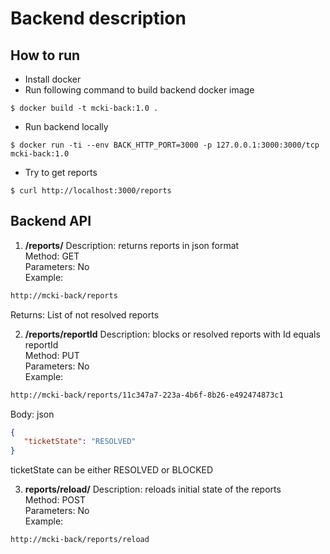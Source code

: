 # Backend description

## How to run

- Install docker
- Run following command to build backend docker image
```
$ docker build -t mcki-back:1.0 . 
```
- Run backend locally
```
$ docker run -ti --env BACK_HTTP_PORT=3000 -p 127.0.0.1:3000:3000/tcp mcki-back:1.0
```
- Try to get reports
```
$ curl http://localhost:3000/reports
```
## Backend API 
1. **/reports/**
   Description: returns reports in json format  
   Method: GET  
   Parameters: No  
   Example:  
```bash
http://mcki-back/reports
```  
   Returns: List of not resolved reports 

2. **/reports/reportId**
   Description: blocks or resolved reports with Id equals reportId  
   Method: PUT  
   Parameters: No  
   Example:  
```bash
http://mcki-back/reports/11c347a7-223a-4b6f-8b26-e492474873c1
```
   Body: json  
```json
{
   "ticketState": "RESOLVED"
}
```
ticketState can be either RESOLVED or BLOCKED

3. **reports/reload/**
   Description: reloads initial state of the reports  
   Method: POST  
   Parameters: No  
   Example:  
```bash
http://mcki-back/reports/reload
```
